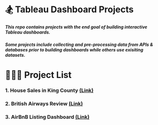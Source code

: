 # 🏂 Tableau Dashboard Projects
##### This repo contains projects with the end goal of building interactive Tableau dashboards. 
##### Some projects include collecting and pre-processing data from APIs & databases prior to building dashboards while others use exisiting datasets. 

# 👨🏽‍💻 Project List
### 1. House Sales in King County [(Link)](https://public.tableau.com/app/profile/saad.abdullah5369/viz/HouseSalesKingCountyWashington/Dashboard1?publish=yes)
### 2. British Airways Review [(Link)](https://public.tableau.com/app/profile/saad.abdullah5369/viz/SA_British_Airways_Review/Ratings?publish=yes)
### 3. AirBnB Listing Dashboard [(Link)]()
